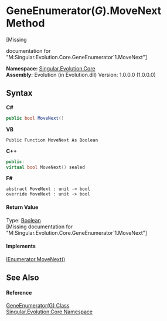 # GeneEnumerator(*G*).MoveNext Method 
 

\[Missing <summary> documentation for "M:Singular.Evolution.Core.GeneEnumerator`1.MoveNext"\]

**Namespace:**&nbsp;<a href="7a43d210-bf66-e44d-0f97-e9e0fe26b1b8">Singular.Evolution.Core</a><br />**Assembly:**&nbsp;Evolution (in Evolution.dll) Version: 1.0.0.0 (1.0.0.0)

## Syntax

**C#**<br />
``` C#
public bool MoveNext()
```

**VB**<br />
``` VB
Public Function MoveNext As Boolean
```

**C++**<br />
``` C++
public:
virtual bool MoveNext() sealed
```

**F#**<br />
``` F#
abstract MoveNext : unit -> bool 
override MoveNext : unit -> bool 
```


#### Return Value
Type: <a href="http://msdn2.microsoft.com/en-us/library/a28wyd50" target="_blank">Boolean</a><br />\[Missing <returns> documentation for "M:Singular.Evolution.Core.GeneEnumerator`1.MoveNext"\]

#### Implements
<a href="http://msdn2.microsoft.com/en-us/library/ycwa4b0c" target="_blank">IEnumerator.MoveNext()</a><br />

## See Also


#### Reference
<a href="483d470c-473d-a3e8-558d-ef10ae33de68">GeneEnumerator(G) Class</a><br /><a href="7a43d210-bf66-e44d-0f97-e9e0fe26b1b8">Singular.Evolution.Core Namespace</a><br />